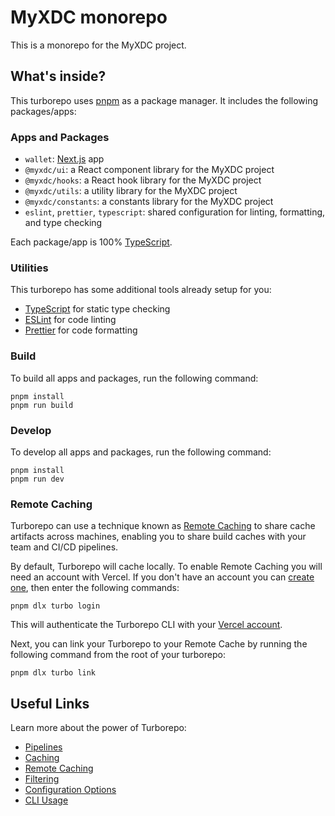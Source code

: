 # MyXDC monorepo

This is a monorepo for the MyXDC project.

## What's inside?

This turborepo uses [pnpm](https://pnpm.io) as a package manager. It includes the following packages/apps:

### Apps and Packages

- `wallet`: [Next.js](https://nextjs.org/) app
- `@myxdc/ui`: a React component library for the MyXDC project
- `@myxdc/hooks`: a React hook library for the MyXDC project
- `@myxdc/utils`: a utility library for the MyXDC project
- `@myxdc/constants`: a constants library for the MyXDC project
- `eslint`, `prettier`, `typescript`: shared configuration for linting, formatting, and type checking

Each package/app is 100% [TypeScript](https://www.typescriptlang.org/).

### Utilities

This turborepo has some additional tools already setup for you:

- [TypeScript](https://www.typescriptlang.org/) for static type checking
- [ESLint](https://eslint.org/) for code linting
- [Prettier](https://prettier.io) for code formatting

### Build

To build all apps and packages, run the following command:

```
pnpm install
pnpm run build
```

### Develop

To develop all apps and packages, run the following command:

```
pnpm install
pnpm run dev
```

### Remote Caching

Turborepo can use a technique known as [Remote Caching](https://turbo.build/repo/docs/core-concepts/remote-caching) to share cache artifacts across machines, enabling you to share build caches with your team and CI/CD pipelines.

By default, Turborepo will cache locally. To enable Remote Caching you will need an account with Vercel. If you don't have an account you can [create one](https://vercel.com/signup), then enter the following commands:

```
pnpm dlx turbo login
```

This will authenticate the Turborepo CLI with your [Vercel account](https://vercel.com/docs/concepts/personal-accounts/overview).

Next, you can link your Turborepo to your Remote Cache by running the following command from the root of your turborepo:

```
pnpm dlx turbo link
```

## Useful Links

Learn more about the power of Turborepo:

- [Pipelines](https://turbo.build/repo/docs/core-concepts/monorepos/running-tasks)
- [Caching](https://turbo.build/repo/docs/core-concepts/caching)
- [Remote Caching](https://turbo.build/repo/docs/core-concepts/remote-caching)
- [Filtering](https://turbo.build/repo/docs/core-concepts/monorepos/filtering)
- [Configuration Options](https://turbo.build/repo/docs/reference/configuration)
- [CLI Usage](https://turbo.build/repo/docs/reference/command-line-reference)
